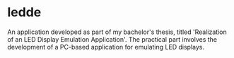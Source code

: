 # ledde
An application developed as part of my bachelor's thesis, titled 'Realization of an LED Display Emulation Application'. The practical part involves the development of a PC-based application for emulating LED displays. 
